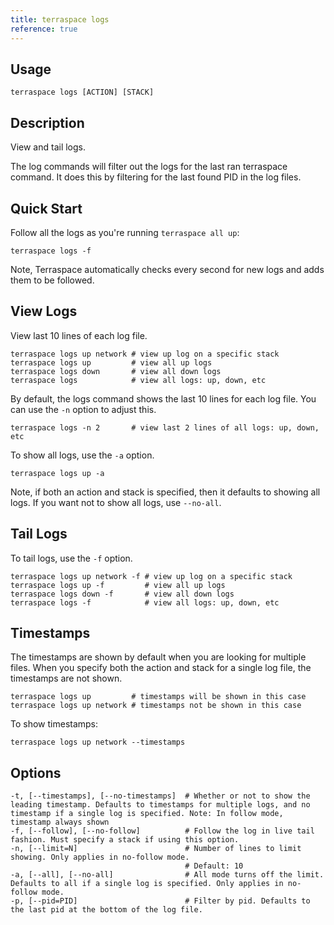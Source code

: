 ```yaml
---
title: terraspace logs
reference: true
---
```


## Usage

    terraspace logs [ACTION] [STACK]

## Description

View and tail logs.

The log commands will filter out the logs for the last ran terraspace command. It does this by filtering for the last found PID in the log files.

## Quick Start

Follow all the logs as you're running `terraspace all up`:

    terraspace logs -f

Note, Terraspace automatically checks every second for new logs and adds them to be followed.

## View Logs

View last 10 lines of each log file.

    terraspace logs up network # view up log on a specific stack
    terraspace logs up         # view all up logs
    terraspace logs down       # view all down logs
    terraspace logs            # view all logs: up, down, etc

By default, the logs command shows the last 10 lines for each log file. You can use the `-n` option to adjust this.

    terraspace logs -n 2       # view last 2 lines of all logs: up, down, etc

To show all logs, use the `-a` option.

    terraspace logs up -a

Note, if both an action and stack is specified, then it defaults to showing all logs. If you want not to show all logs, use `--no-all`.

## Tail Logs

To tail logs, use the `-f` option.

    terraspace logs up network -f # view up log on a specific stack
    terraspace logs up -f         # view all up logs
    terraspace logs down -f       # view all down logs
    terraspace logs -f            # view all logs: up, down, etc

## Timestamps

The timestamps are shown by default when you are looking for multiple files.  When you specify both the action and stack for a single log file, the timestamps are not shown.

    terraspace logs up         # timestamps will be shown in this case
    terraspace logs up network # timestamps not be shown in this case

To show timestamps:

    terraspace logs up network --timestamps


## Options

```
-t, [--timestamps], [--no-timestamps]  # Whether or not to show the leading timestamp. Defaults to timestamps for multiple logs, and no timestamp if a single log is specified. Note: In follow mode, timestamp always shown
-f, [--follow], [--no-follow]          # Follow the log in live tail fashion. Must specify a stack if using this option.
-n, [--limit=N]                        # Number of lines to limit showing. Only applies in no-follow mode.
                                       # Default: 10
-a, [--all], [--no-all]                # All mode turns off the limit. Defaults to all if a single log is specified. Only applies in no-follow mode.
-p, [--pid=PID]                        # Filter by pid. Defaults to the last pid at the bottom of the log file.
```


